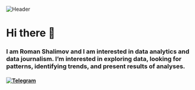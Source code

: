 ![Header](Chappie.gif "Header")
# Hi there 👋
### I am Roman Shalimov and I am interested in data analytics and data journalism. I’m interested in exploring data, looking for patterns, identifying trends, and present results of analyses. 
#### [![Telegram](https://img.shields.io/badge/Telegram-2CA5E0?style=for-the-badge&logo=telegram&logoColor=white)](https://t.me/shalimovroman2020)

